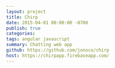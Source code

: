 ```yaml
---
layout: project
title: Chirp
date: 2015-04-01 00:00:00 -0700
publish: true
categories: 
tags: angular javascript
summary: Chatting web app
github: https://github.com/jonoco/chirp
host: https://chirpapp.firebaseapp.com/
---
```

